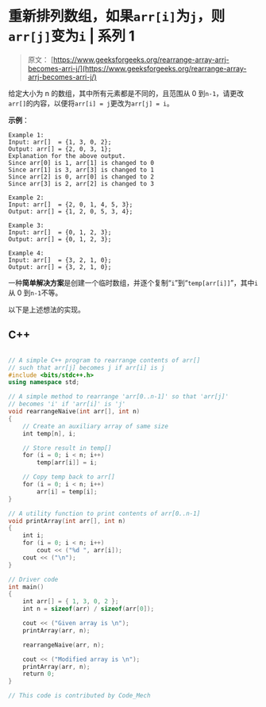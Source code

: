 # 重新排列数组，如果`arr[i]`为`j`，则`arr[j]`变为`i` | 系列 1

> 原文： [https://www.geeksforgeeks.org/rearrange-array-arrj-becomes-arri-j/](https://www.geeksforgeeks.org/rearrange-array-arrj-becomes-arri-j/)

给定大小为 n 的数组，其中所有元素都是不同的，且范围从 0 到`n-1`，请更改`arr[]`的内容，以便将`arr[i] = j`更改为`arr[j] = i`。

**示例**：

```
Example 1:
Input: arr[]  = {1, 3, 0, 2};
Output: arr[] = {2, 0, 3, 1};
Explanation for the above output.
Since arr[0] is 1, arr[1] is changed to 0
Since arr[1] is 3, arr[3] is changed to 1
Since arr[2] is 0, arr[0] is changed to 2
Since arr[3] is 2, arr[2] is changed to 3

Example 2:
Input: arr[]  = {2, 0, 1, 4, 5, 3};
Output: arr[] = {1, 2, 0, 5, 3, 4};

Example 3:
Input: arr[]  = {0, 1, 2, 3};
Output: arr[] = {0, 1, 2, 3};

Example 4:
Input: arr[]  = {3, 2, 1, 0};
Output: arr[] = {3, 2, 1, 0};

```



一种**简单解决方案**是创建一个临时数组，并逐个复制“`i`”到“`temp[arr[i]]`”，其中`i`从 0 到`n-1`不等。

以下是上述想法的实现。

## C++ 

```cpp

// A simple C++ program to rearrange contents of arr[] 
// such that arr[j] becomes j if arr[i] is j 
#include <bits/stdc++.h> 
using namespace std; 

// A simple method to rearrange 'arr[0..n-1]' so that 'arr[j]' 
// becomes 'i' if 'arr[i]' is 'j' 
void rearrangeNaive(int arr[], int n) 
{ 
    // Create an auxiliary array of same size 
    int temp[n], i; 

    // Store result in temp[] 
    for (i = 0; i < n; i++) 
        temp[arr[i]] = i; 

    // Copy temp back to arr[] 
    for (i = 0; i < n; i++) 
        arr[i] = temp[i]; 
} 

// A utility function to print contents of arr[0..n-1] 
void printArray(int arr[], int n) 
{ 
    int i; 
    for (i = 0; i < n; i++) 
        cout << ("%d ", arr[i]); 
    cout << ("\n"); 
} 

// Driver code 
int main() 
{ 
    int arr[] = { 1, 3, 0, 2 }; 
    int n = sizeof(arr) / sizeof(arr[0]); 

    cout << ("Given array is \n"); 
    printArray(arr, n); 

    rearrangeNaive(arr, n); 

    cout << ("Modified array is \n"); 
    printArray(arr, n); 
    return 0; 
} 

// This code is contributed by Code_Mech 

```